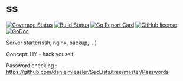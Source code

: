 # ss

[![Coverage Status](https://coveralls.io/repos/github/Konstantin8105/ss/badge.svg?branch=master)](https://coveralls.io/github/Konstantin8105/ss?branch=master)
[![Build Status](https://travis-ci.org/Konstantin8105/ss.svg?branch=master)](https://travis-ci.org/Konstantin8105/ss)
[![Go Report Card](https://goreportcard.com/badge/github.com/Konstantin8105/ss)](https://goreportcard.com/report/github.com/Konstantin8105/ss)
[![GitHub license](https://img.shields.io/badge/license-MIT-blue.svg)](https://github.com/Konstantin8105/ss/blob/master/LICENSE)
[![GoDoc](https://godoc.org/github.com/Konstantin8105/ss?status.svg)](https://godoc.org/github.com/Konstantin8105/ss)

Server starter(ssh, nginx, backup, ...)


Concept: HY - hack youself

Password checking : https://github.com/danielmiessler/SecLists/tree/master/Passwords
